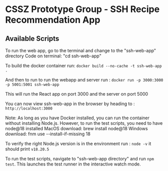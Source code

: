 # CSSZ Prototype Group - SSH Recipe Recommendation App

## Available Scripts

To run the web app, go to the terminal and change to the "ssh-web-app" directory 
Code on terminal: "cd ssh-web-app"

To build the docker container run: `docker build --no-cache -t ssh-web-app . `

And then to run to run the webapp and server run : `docker run -p 3000:3000 -p 5001:5001 ssh-web-app`

This will run the React app on port 3000 and the server on port 5000

You can now view ssh-web-app in the browser by heading to : `http://localhost:3000`

Note: As long as you have Docker installed, you can run the container without installing Node.js.
However, to run the test scripts, you need to have node@18 installed
MacOS download: brew install node@18
Windows download: fnm use --install-if-missing 18

To verify the right Node.js version is in the environment run : `node -v` it should print `v18.20.5`

To run the test scripts, navigate to "ssh-web-app directory" and run `npm test`. 
This launches the test runner in the interactive watch mode.
